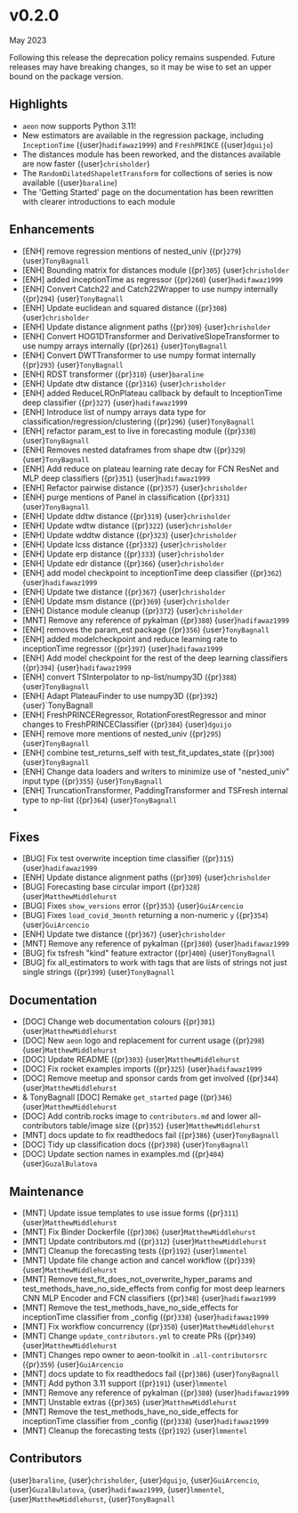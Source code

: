 # v0.2.0

May 2023

Following this release the deprecation policy remains suspended. Future releases may have breaking changes, so it may be wise to set an upper bound on the package version.

## Highlights

- `aeon` now supports Python 3.11!
- New estimators are available in the regression package, including `InceptionTime` ({user}`hadifawaz1999`) and `FreshPRINCE` ({user}`dguijo`)
- The distances module has been reworked, and the distances available are now faster ({user}`chrisholder`)
- The `RandomDilatedShapeletTransform` for collections of series is now available ({user}`baraline`)
- The 'Getting Started' page on the documentation has been rewritten with clearer introductions to each module

## Enhancements

- [ENH] remove regression mentions of nested_univ ({pr}`279`) {user}`TonyBagnall`
- [ENH] Bounding matrix for distances module ({pr}`305`) {user}`chrisholder`
- [ENH] added inceptionTime as regressor ({pr}`260`) {user}`hadifawaz1999`
- [ENH] Convert Catch22 and Catch22Wrapper to use numpy internally ({pr}`294`) {user}`TonyBagnall`
- [ENH] Update euclidean and squared distance ({pr}`308`) {user}`chrisholder`
- [ENH] Update distance alignment paths ({pr}`309`) {user}`chrisholder`
- [ENH] Convert HOG1DTransformer and DerivativeSlopeTransformer to use numpy arrays internally ({pr}`261`) {user}`TonyBagnall`
- [ENH] Convert DWTTransformer to use numpy format internally ({pr}`293`) {user}`TonyBagnall`
- [ENH] RDST transformer ({pr}`310`) {user}`baraline`
- [ENH] Update dtw distance ({pr}`316`) {user}`chrisholder`
- [ENH] added ReduceLROnPlateau callback by default to InceptionTime deep classifier ({pr}`327`) {user}`hadifawaz1999`
- [ENH] Introduce list of numpy arrays data type for classification/regression/clustering ({pr}`296`) {user}`TonyBagnall`
- [ENH] refactor param_est to live in forecasting module ({pr}`330`) {user}`TonyBagnall`
- [ENH] Removes nested dataframes from shape dtw ({pr}`329`) {user}`TonyBagnall`
- [ENH] Add reduce on plateau learning rate decay for FCN ResNet and MLP deep classifiers ({pr}`351`) {user}`hadifawaz1999`
- [ENH] Refactor pairwise distance ({pr}`357`) {user}`chrisholder`
- [ENH] purge mentions of Panel in classification ({pr}`331`) {user}`TonyBagnall`
- [ENH] Update ddtw distance ({pr}`319`) {user}`chrisholder`
- [ENH] Update wdtw distance ({pr}`322`) {user}`chrisholder`
- [ENH] Update wddtw distance ({pr}`323`) {user}`chrisholder`
- [ENH] Update lcss distance ({pr}`332`) {user}`chrisholder`
- [ENH] Update erp distance ({pr}`333`) {user}`chrisholder`
- [ENH] Update edr distance ({pr}`366`) {user}`chrisholder`
- [ENH] add model checkpoint to inceptionTime deep classifier ({pr}`362`) {user}`hadifawaz1999`
- [ENH] Update twe distance ({pr}`367`) {user}`chrisholder`
- [ENH] Update msm distance ({pr}`369`) {user}`chrisholder`
- [ENH] Distance module cleanup ({pr}`372`) {user}`chrisholder`
- [MNT] Remove any reference of pykalman ({pr}`380`) {user}`hadifawaz1999`
- [ENH] removes the param_est package ({pr}`356`) {user}`TonyBagnall`
- [ENH] added modelcheckpoint and reduce learning rate to inceptionTime regressor ({pr}`397`) {user}`hadifawaz1999`
- [ENH] Add model checkpoint for the rest of the deep learning classifiers ({pr}`394`) {user}`hadifawaz1999`
- [ENH] convert TSInterpolator to np-list/numpy3D ({pr}`388`) {user}`TonyBagnall`
- [ENH] Adapt PlateauFinder to use numpy3D ({pr}`392`) {user}`TonyBagnall
- [ENH] FreshPRINCERegressor, RotationForestRegressor and minor changes to FreshPRINCEClassifier ({pr}`384`) {user}`dguijo`
- [ENH] remove more mentions of nested_univ ({pr}`295`) {user}`TonyBagnall`
- [ENH] combine test_returns_self with test_fit_updates_state ({pr}`300`) {user}`TonyBagnall`
- [ENH] Change data loaders and writers to minimize use of "nested_univ" input type ({pr}`355`) {user}`TonyBagnall`
- [ENH] TruncationTransformer, PaddingTransformer and TSFresh internal type to np-list ({pr}`364`) {user}`TonyBagnall`
-
## Fixes

- [BUG] Fix test overwrite inception time classifier ({pr}`315`) {user}`hadifawaz1999`
- [ENH] Update distance alignment paths ({pr}`309`) {user}`chrisholder`
- [BUG] Forecasting base circular import ({pr}`328`) {user}`MatthewMiddlehurst`
- [BUG] Fixes `show_versions` error ({pr}`353`) {user}`GuiArcencio`
- [BUG] Fixes `load_covid_3month` returning a non-numeric `y` ({pr}`354`) {user}`GuiArcencio`
- [ENH] Update twe distance ({pr}`367`) {user}`chrisholder`
- [MNT] Remove any reference of pykalman ({pr}`380`) {user}`hadifawaz1999`
- [BUG] fix tsfresh "kind" feature extractor  ({pr}`400`) {user}`TonyBagnall`
- [BUG] fix all_estimators to work with tags that are lists of strings not just single strings ({pr}`399`) {user}`TonyBagnall`

## Documentation

- [DOC] Change web documentation colours ({pr}`301`) {user}`MatthewMiddlehurst`
- [DOC] New `aeon` logo and replacement for current usage ({pr}`298`) {user}`MatthewMiddlehurst`
- [DOC] Update README ({pr}`303`) {user}`MatthewMiddlehurst`
- [DOC] Fix rocket examples imports ({pr}`325`) {user}`hadifawaz1999`
- [DOC] Remove meetup and sponsor cards from get involved ({pr}`344`) {user}`MatthewMiddlehurst`
- & TonyBagnall [DOC] Remake `get_started` page ({pr}`346`) {user}`MatthewMiddlehurst`
- [DOC] Add contrib.rocks image to `contributors.md` and lower all-contributors table/image size ({pr}`352`) {user}`MatthewMiddlehurst`
- [MNT] docs update to fix readthedocs fail ({pr}`386`) {user}`TonyBagnall`
- [DOC] Tidy up classification docs ({pr}`398`) {user}`TonyBagnall`
- [DOC] Update section names in examples.md ({pr}`404`) {user}`GuzalBulatova`

## Maintenance

- [MNT] Update issue templates to use issue forms ({pr}`311`) {user}`MatthewMiddlehurst`
- [MNT] Fix Binder Dockerfile ({pr}`306`) {user}`MatthewMiddlehurst`
- [MNT] Update contributors.md ({pr}`312`) {user}`MatthewMiddlehurst`
- [MNT] Cleanup the forecasting tests ({pr}`192`) {user}`lmmentel`
- [MNT] Update file change action and cancel workflow  ({pr}`339`) {user}`MatthewMiddlehurst`
- [MNT] Remove test_fit_does_not_overwrite_hyper_params and test_methods_have_no_side_effects from config for most deep learners CNN MLP Encoder and FCN classifiers ({pr}`348`) {user}`hadifawaz1999`
- [MNT] Remove the test_methods_have_no_side_effects for inceptionTime classifier from _config ({pr}`338`) {user}`hadifawaz1999`
- [MNT] Fix workflow concurrency ({pr}`350`) {user}`MatthewMiddlehurst`
- [MNT] Change `update_contributors.yml` to create PRs ({pr}`349`) {user}`MatthewMiddlehurst`
- [MNT] Changes repo owner to aeon-toolkit in `.all-contributorsrc` ({pr}`359`) {user}`GuiArcencio`
- [MNT] docs update to fix readthedocs fail ({pr}`386`) {user}`TonyBagnall`
- [MNT] Add python 3.11 support ({pr}`191`) {user}`lmmentel`
- [MNT] Remove any reference of pykalman ({pr}`380`) {user}`hadifawaz1999`
- [MNT] Unstable extras ({pr}`365`) {user}`MatthewMiddlehurst`
- [MNT] Remove the test_methods_have_no_side_effects for inceptionTime classifier from _config ({pr}`338`) {user}`hadifawaz1999`
- [MNT] Cleanup the forecasting tests ({pr}`192`) {user}`lmmentel`

## Contributors

{user}`baraline`,
{user}`chrisholder`,
{user}`dguijo`,
{user}`GuiArcencio`,
{user}`GuzalBulatova`,
{user}`hadifawaz1999`,
{user}`lmmentel`,
{user}`MatthewMiddlehurst`,
{user}`TonyBagnall`
